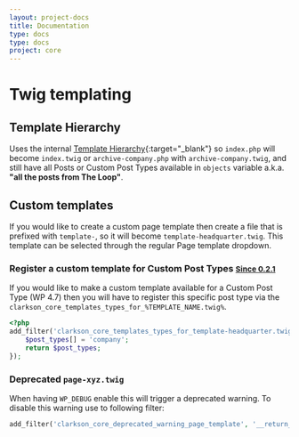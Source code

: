 ```yaml
---
layout: project-docs
title: Documentation
type: docs
type: docs
project: core
---
```

# Twig templating

## Template Hierarchy
Uses the internal [Template Hierarchy](https://developer.wordpress.org/themes/basics/template-hierarchy/){:target="_blank"}
so `index.php` will become `index.twig` or `archive-company.php` with `archive-company.twig`, and still have all Posts or Custom Post Types available in `objects` variable a.k.a. __"all the posts from The Loop"__.

## Custom templates
If you would like to create a custom page template then create a file that is prefixed with `template-`, so it will become `template-headquarter.twig`. This template can be selected through the regular Page template dropdown.

### Register a custom template for Custom Post Types <small><ins>Since 0.2.1</ins></small>
If you would like to make a custom template available for a Custom Post Type (WP 4.7) then you will have to register this specific post type via the  `clarkson_core_templates_types_for_%TEMPLATE_NAME.twig%`.

~~~php
<?php
add_filter('clarkson_core_templates_types_for_template-headquarter.twig', function( $post_types ){
    $post_types[] = 'company';
    return $post_types;
});
~~~

### Deprecated `page-xyz.twig`
 When having `WP_DEBUG` enable this will trigger a deprecated warning. To disable this warning use to following filter:

 ```php
 add_filter('clarkson_core_deprecated_warning_page_template', '__return_false');
 ```